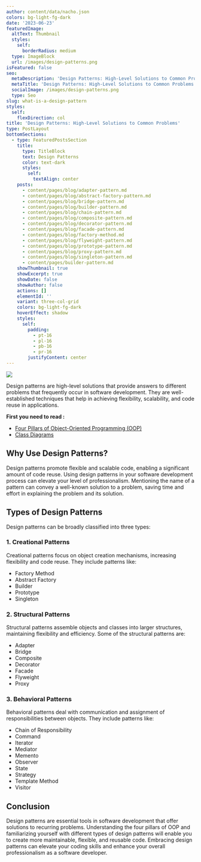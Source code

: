 ```yaml
---
author: content/data/nacho.json
colors: bg-light-fg-dark
date: '2023-06-23'
featuredImage:
  altText: Thumbnail
  styles:
    self:
      borderRadius: medium
  type: ImageBlock
  url: /images/design-patterns.png
isFeatured: false
seo:
  metaDescription: 'Design Patterns: High-Level Solutions to Common Problems.'
  metaTitle: 'Design Patterns: High-Level Solutions to Common Problems'
  socialImage: /images/design-patterns.png
  type: Seo
slug: what-is-a-design-pattern
styles:
  self:
    flexDirection: col
title: 'Design Patterns: High-Level Solutions to Common Problems'
type: PostLayout
bottomSections:
  - type: FeaturedPostsSection
    title:
      type: TitleBlock
      text: Design Patterns
      color: text-dark
      styles:
        self:
          textAlign: center
    posts:
      - content/pages/blog/adapter-pattern.md
      - content/pages/blog/abstract-factory-pattern.md
      - content/pages/blog/bridge-pattern.md
      - content/pages/blog/builder-pattern.md
      - content/pages/blog/chain-pattern.md
      - content/pages/blog/composite-pattern.md
      - content/pages/blog/decorator-pattern.md
      - content/pages/blog/facade-pattern.md
      - content/pages/blog/factory-method.md
      - content/pages/blog/flyweight-pattern.md
      - content/pages/blog/prototype-pattern.md
      - content/pages/blog/proxy-pattern.md
      - content/pages/blog/singleton-pattern.md
      - content/pages/builder-pattern.md
    showThumbnail: true
    showExcerpt: true
    showDate: false
    showAuthor: false
    actions: []
    elementId: ''
    variant: three-col-grid
    colors: bg-light-fg-dark
    hoverEffect: shadow
    styles:
      self:
        padding:
          - pt-16
          - pl-16
          - pb-16
          - pr-16
        justifyContent: center
---
```

![](/images/design-patterns.png)

Design patterns are high-level solutions that provide answers to different problems that frequently occur in software development. They are well-established techniques that help in achieving flexibility, scalability, and code reuse in applications.

**First you need to read :**

*   [Four Pillars of Object-Oriented Programming (OOP)](/oop-pilars)
*   [Class Diagrams](/class-diagram)

## Why Use Design Patterns?

Design patterns promote flexible and scalable code, enabling a significant amount of code reuse. Using design patterns in your software development process can elevate your level of professionalism. Mentioning the name of a pattern can convey a well-known solution to a problem, saving time and effort in explaining the problem and its solution.

## Types of Design Patterns

Design patterns can be broadly classified into three types:

### 1. Creational Patterns

Creational patterns focus on object creation mechanisms, increasing flexibility and code reuse. They include patterns like:

*   Factory Method
*   Abstract Factory
*   Builder
*   Prototype
*   Singleton

### 2. Structural Patterns

Structural patterns assemble objects and classes into larger structures, maintaining flexibility and efficiency. Some of the structural patterns are:

*   Adapter
*   Bridge
*   Composite
*   Decorator
*   Facade
*   Flyweight
*   Proxy

### 3. Behavioral Patterns

Behavioral patterns deal with communication and assignment of responsibilities between objects. They include patterns like:

*   Chain of Responsibility
*   Command
*   Iterator
*   Mediator
*   Memento
*   Observer
*   State
*   Strategy
*   Template Method
*   Visitor

## Conclusion

Design patterns are essential tools in software development that offer solutions to recurring problems. Understanding the four pillars of OOP and familiarizing yourself with different types of design patterns will enable you to create more maintainable, flexible, and reusable code. Embracing design patterns can elevate your coding skills and enhance your overall professionalism as a software developer.
